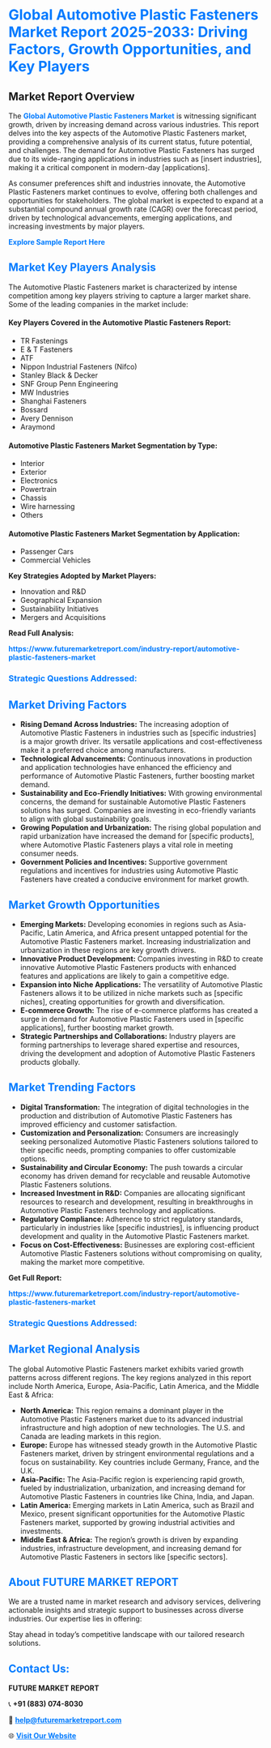 <h1 style="color: #007BFF;">Global Automotive Plastic Fasteners Market Report 2025-2033: Driving Factors, Growth Opportunities, and Key Players</h1>

<section id="overview">
<h2>Market Report Overview</h2>
<p>The <a href="https://www.futuremarketreport.com/industry-report/automotive-plastic-fasteners-market" style="color: #007BFF; text-decoration: none;"><strong>Global Automotive Plastic Fasteners Market</strong></a> is witnessing significant growth, driven by increasing demand across various industries. This report delves into the key aspects of the Automotive Plastic Fasteners market, providing a comprehensive analysis of its current status, future potential, and challenges. The demand for Automotive Plastic Fasteners has surged due to its wide-ranging applications in industries such as [insert industries], making it a critical component in modern-day [applications].</p>
<p>As consumer preferences shift and industries innovate, the Automotive Plastic Fasteners market continues to evolve, offering both challenges and opportunities for stakeholders. The global market is expected to expand at a substantial compound annual growth rate (CAGR) over the forecast period, driven by technological advancements, emerging applications, and increasing investments by major players.</p>
</section>

<section id="overview">
<p><a href="https://www.futuremarketreport.com/request-sample/reportId=62480" style="color: #007BFF; text-decoration: none;"><strong>Explore Sample Report Here</strong></a></p>
</section>

<section id="key-players">
<h2 style="color: #007BFF;">Market Key Players Analysis</h2>
<p>The Automotive Plastic Fasteners market is characterized by intense competition among key players striving to capture a larger market share. Some of the leading companies in the market include:</p>
<h4>Key Players Covered in the Automotive Plastic Fasteners Report:</h4>
<ul><li>TR Fastenings</li><li>E &amp; T Fasteners</li><li>ATF</li><li>Nippon Industrial Fasteners (Nifco)</li><li>Stanley Black &amp; Decker</li><li>SNF Group Penn Engineering</li><li>MW Industries</li><li>Shanghai Fasteners</li><li>Bossard</li><li>Avery Dennison</li><li>Araymond</li></ul>
<h4>Automotive Plastic Fasteners Market Segmentation by Type:</h4>
<ul><li>Interior</li><li>Exterior</li><li>Electronics</li><li>Powertrain</li><li>Chassis</li><li>Wire harnessing</li><li>Others</li></ul>

<h4>Automotive Plastic Fasteners Market Segmentation by Application:</h4>
<ul><li>Passenger Cars</li><li>Commercial Vehicles</li></ul>
<p><strong>Key Strategies Adopted by Market Players:</strong></p>
<ul>
<li>Innovation and R&D</li>
<li>Geographical Expansion</li>
<li>Sustainability Initiatives</li>
<li>Mergers and Acquisitions</li>
</ul>
</section>

<section>
<p><strong>Read Full Analysis: </strong></p><a href="https://www.futuremarketreport.com/industry-report/automotive-plastic-fasteners-market" style="color: #007BFF; text-decoration: none;"><strong>https://www.futuremarketreport.com/industry-report/automotive-plastic-fasteners-market</strong></a>
<h3 style="color: #007BFF;">Strategic Questions Addressed:</h3>
</section>

<section id="driving-factors">
<h2 style="color: #007BFF;">Market Driving Factors</h2>
<ul>
<li><strong>Rising Demand Across Industries:</strong> The increasing adoption of Automotive Plastic Fasteners in industries such as [specific industries] is a major growth driver. Its versatile applications and cost-effectiveness make it a preferred choice among manufacturers.</li>
<li><strong>Technological Advancements:</strong> Continuous innovations in production and application technologies have enhanced the efficiency and performance of Automotive Plastic Fasteners, further boosting market demand.</li>
<li><strong>Sustainability and Eco-Friendly Initiatives:</strong> With growing environmental concerns, the demand for sustainable Automotive Plastic Fasteners solutions has surged. Companies are investing in eco-friendly variants to align with global sustainability goals.</li>
<li><strong>Growing Population and Urbanization:</strong> The rising global population and rapid urbanization have increased the demand for [specific products], where Automotive Plastic Fasteners plays a vital role in meeting consumer needs.</li>
<li><strong>Government Policies and Incentives:</strong> Supportive government regulations and incentives for industries using Automotive Plastic Fasteners have created a conducive environment for market growth.</li>
</ul>
</section>

<section id="growth-opportunities">
<h2 style="color: #007BFF;">Market Growth Opportunities</h2>
<ul>
<li><strong>Emerging Markets:</strong> Developing economies in regions such as Asia-Pacific, Latin America, and Africa present untapped potential for the Automotive Plastic Fasteners market. Increasing industrialization and urbanization in these regions are key growth drivers.</li>
<li><strong>Innovative Product Development:</strong> Companies investing in R&D to create innovative Automotive Plastic Fasteners products with enhanced features and applications are likely to gain a competitive edge.</li>
<li><strong>Expansion into Niche Applications:</strong> The versatility of Automotive Plastic Fasteners allows it to be utilized in niche markets such as [specific niches], creating opportunities for growth and diversification.</li>
<li><strong>E-commerce Growth:</strong> The rise of e-commerce platforms has created a surge in demand for Automotive Plastic Fasteners used in [specific applications], further boosting market growth.</li>
<li><strong>Strategic Partnerships and Collaborations:</strong> Industry players are forming partnerships to leverage shared expertise and resources, driving the development and adoption of Automotive Plastic Fasteners products globally.</li>
</ul>
</section>

<section id="trending-factors">
<h2 style="color: #007BFF;">Market Trending Factors</h2>
<ul>
<li><strong>Digital Transformation:</strong> The integration of digital technologies in the production and distribution of Automotive Plastic Fasteners has improved efficiency and customer satisfaction.</li>
<li><strong>Customization and Personalization:</strong> Consumers are increasingly seeking personalized Automotive Plastic Fasteners solutions tailored to their specific needs, prompting companies to offer customizable options.</li>
<li><strong>Sustainability and Circular Economy:</strong> The push towards a circular economy has driven demand for recyclable and reusable Automotive Plastic Fasteners solutions.</li>
<li><strong>Increased Investment in R&D:</strong> Companies are allocating significant resources to research and development, resulting in breakthroughs in Automotive Plastic Fasteners technology and applications.</li>
<li><strong>Regulatory Compliance:</strong> Adherence to strict regulatory standards, particularly in industries like [specific industries], is influencing product development and quality in the Automotive Plastic Fasteners market.</li>
<li><strong>Focus on Cost-Effectiveness:</strong> Businesses are exploring cost-efficient Automotive Plastic Fasteners solutions without compromising on quality, making the market more competitive.</li>
</ul>
</section>

<section>
<p><strong>Get Full Report: </strong></p><a href="https://www.futuremarketreport.com/industry-report/automotive-plastic-fasteners-market" style="color: #007BFF; text-decoration: none;"><strong>https://www.futuremarketreport.com/industry-report/automotive-plastic-fasteners-market</strong></a>
<h3 style="color: #007BFF;">Strategic Questions Addressed:</h3>
</section>


<section id="regional-analysis">
<h2 style="color: #007BFF;">Market Regional Analysis</h2>
<p>The global Automotive Plastic Fasteners market exhibits varied growth patterns across different regions. The key regions analyzed in this report include North America, Europe, Asia-Pacific, Latin America, and the Middle East & Africa:</p>
<ul>
<li><strong>North America:</strong> This region remains a dominant player in the Automotive Plastic Fasteners market due to its advanced industrial infrastructure and high adoption of new technologies. The U.S. and Canada are leading markets in this region.</li>
<li><strong>Europe:</strong> Europe has witnessed steady growth in the Automotive Plastic Fasteners market, driven by stringent environmental regulations and a focus on sustainability. Key countries include Germany, France, and the U.K.</li>
<li><strong>Asia-Pacific:</strong> The Asia-Pacific region is experiencing rapid growth, fueled by industrialization, urbanization, and increasing demand for Automotive Plastic Fasteners in countries like China, India, and Japan.</li>
<li><strong>Latin America:</strong> Emerging markets in Latin America, such as Brazil and Mexico, present significant opportunities for the Automotive Plastic Fasteners market, supported by growing industrial activities and investments.</li>
<li><strong>Middle East & Africa:</strong> The region’s growth is driven by expanding industries, infrastructure development, and increasing demand for Automotive Plastic Fasteners in sectors like [specific sectors].</li>
</ul>
</section>

<footer>
<h2 style="color: #007BFF;">About FUTURE MARKET REPORT</h2>
<p>We are a trusted name in market research and advisory services, delivering actionable insights and strategic support to businesses across diverse industries. Our expertise lies in offering:</p>

<p>Stay ahead in today’s competitive landscape with our tailored research solutions.</p>

<h2 style="color: #007BFF;">Contact Us:</h2>
<p><strong>FUTURE MARKET REPORT</strong></p>
<p>📞 <strong>+91 (883) 074-8030</strong></p>
<p>📧 <strong><a href="mailto:help@futuremarketreport.com" style="color: #007BFF;">help@futuremarketreport.com</a></strong></p>
<p>🌐 <strong><a href="https://www.futuremarketreport.com/" style="color: #007BFF;">Visit Our Website</a></strong></p>
</footer>